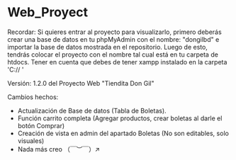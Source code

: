 # Web_Proyect 

Recordar: 
Si quieres entrar al proyecto para visualizarlo, primero deberás crear una base de datos en tu phpMyAdmin con el nombre: "dongilbd" e importar la base de datos mostrada en el repositorio. Luego de esto, tendrás colocar el proyecto con el nombre tal cual está en tu carpeta de htdocs. Tener en cuenta que debes de tener xampp instalado en la carpeta 'C:// '

Versión: 1.2.0 del Proyecto Web "Tiendita Don Gil"

Cambios hechos:
- Actualización de Base de datos (Tabla de Boletas).
- Función carrito completa (Agregar productos, crear boletas al darle el botón Comprar)
- Creación de vista en admin del apartado Boletas (No son editables, solo visuales)
- Nada más creo （￣︶￣）↗